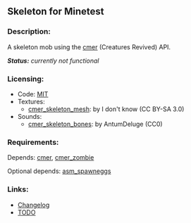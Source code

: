 ## Skeleton for Minetest

### Description:

A skeleton mob using the [cmer][] (Creatures Revived) API.

***Status:** currently not functional*

### Licensing:

- Code: [MIT](LICENSE.txt)
- Textures:
	- [cmer_skeleton_mesh](http://minetest.fensta.bplaced.net/#id=1141): by I don't know (CC BY-SA 3.0)
- Sounds:
	- [cmer_skeleton_bones](https://opengameart.org/node/16324): by AntumDeluge (CC0)

### Requirements:

Depends: [cmer][], [cmer_zombie][]

Optional depends: [asm_spawneggs][]

### Links:

- [Changelog](CHANGES.txt)
- [TODO](TODO.txt)


[cmer]: https://forum.minetest.net/viewtopic.php?t=26684
[cmer_zombie]: https://github.com/AntumMT/mod-cmer/tree/zombie
[asm_spawneggs]: https://content.minetest.net/packages/AntumDeluge/asm_spawneggs/
